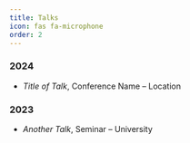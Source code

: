 ```yaml
---
title: Talks
icon: fas fa-microphone
order: 2
---
```


### 2024
- *Title of Talk*, Conference Name – Location

### 2023
- *Another Talk*, Seminar – University

